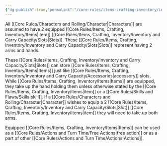 ```yaml
---
{"dg-publish":true,"permalink":"/core-rules/items-crafting-inventory/inventory-and-carry-capacity/equipped/"}
---
```


All [[Core Rules/Characters and Rolling/Character\|Characters]] are assumed to have 2 equipped [[Core Rules/Items, Crafting, Inventory/Items\|item]] [[Core Rules/Items, Crafting, Inventory/Inventory and Carry Capacity/Slots\|Slots]]. These [[Core Rules/Items, Crafting, Inventory/Inventory and Carry Capacity/Slots\|Slots]] represent having 2 arms and hands.

These [[Core Rules/Items, Crafting, Inventory/Inventory and Carry Capacity/Slots\|Slots]] can store [[Core Rules/Items, Crafting, Inventory/Items\|Items]] just like [[Core Rules/Items, Crafting, Inventory/Inventory and Carry Capacity/Accessories\|accessory]] slots. While [[Core Rules/Items, Crafting, Inventory/Items\|Items]] are equipped, they take up the hand holding them unless otherwise stated by the [[Core Rules/Items, Crafting, Inventory/Items\|item]] or a [[Core Rules/Skills and Flaws/Skills\|skill]]. If a [[Core Rules/Characters and Rolling/Character\|Character]] wishes to equip a 2 [[Core Rules/Items, Crafting, Inventory/Inventory and Carry Capacity/Slots\|Slot]] [[Core Rules/Items, Crafting, Inventory/Items\|item]] they will need to take up both arms.

Equipped [[Core Rules/Items, Crafting, Inventory/Items\|Items]] can be used as a [[Core Rules/Actions and Turn Time/Free Actions\|free action]] or as a part of other [[Core Rules/Actions and Turn Time/Actions\|Actions]].